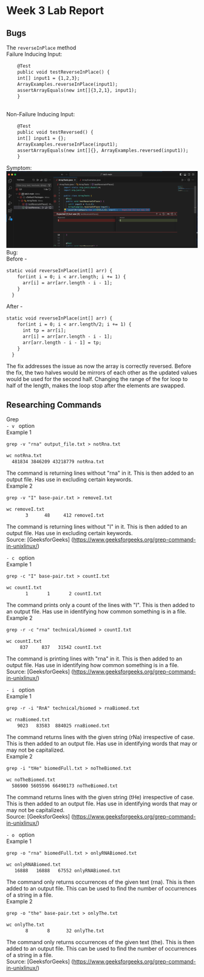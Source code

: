 # Week 3 Lab Report
## Bugs
The ```reverseInPlace``` method <br>
Failure Inducing Input: 
```
    @Test 
	public void testReverseInPlace() {
    int[] input1 = {1,2,3};
    ArrayExamples.reverseInPlace(input1);
    assertArrayEquals(new int[]{3,2,1}, input1);
	}
```
<br>
Non-Failure Inducing Input: 

```
    @Test 
	public void testReversed() {
    int[] input1 = {};
    ArrayExamples.reverseInPlace(input1);
    assertArrayEquals(new int[]{}, ArrayExamples.reversed(input1));
	}
 ```
Symptom: 
![Image](TestFailAndPass.png)
<br>
Bug: <br>
Before - <br>

```
static void reverseInPlace(int[] arr) { 
    for(int i = 0; i < arr.length; i += 1) { 
      arr[i] = arr[arr.length - i - 1]; 
    }
  }
```

After - <br>
```
static void reverseInPlace(int[] arr) {
    for(int i = 0; i < arr.length/2; i += 1) {
      int tp = arr[i];
      arr[i] = arr[arr.length - i - 1];
      arr[arr.length - i - 1] = tp;
    }
  }
```
The fix addresses the issue as now the array is correctly reversed. Before the fix, the two halves would be mirrors of each other 
as the updated values would be used for the second half. Changing the range of the for loop to half of the length, makes the loop stop after
the elements are swapped. <br>

## Researching Commands
Grep <br>
 ```- v ``` option <br>
Example 1 <br>
```
grep -v "rna" output_file.txt > notRna.txt
```
```
wc notRna.txt 
  481834 3846209 43218779 notRna.txt
```
The command is returning lines without "rna" in it. This is then added to an output file. Has use in excluding certain keywords. <br>
Example 2 <br>
```
grep -v "I" base-pair.txt > removeI.txt
```
```
wc removeI.txt 
       3      48     412 removeI.txt
```
The command is returning lines without "I" in it. This is then added to an output file. Has use in excluding certain keywords. <br>
Source: [GeeksforGeeks] (https://www.geeksforgeeks.org/grep-command-in-unixlinux/) <br>

 ```- c ``` option <br>
Example 1 <br>
```
grep -c "I" base-pair.txt > countI.txt
```
```
wc countI.txt 
       1       1       2 countI.txt
```
The command prints only a count of the lines with "I". This is then added to an output file. Has use in identifying how common something is in a file. <br>
Example 2 <br>
```
grep -r -c "rna" technical/biomed > countI.txt
```
```
wc countI.txt                                 
     837     837   31542 countI.txt
```
The command is printing lines with "rna" in it. This is then added to an output file. Has use in identifying how common something is in a file. <br>
Source: [GeeksforGeeks] (https://www.geeksforgeeks.org/grep-command-in-unixlinux/)

```- i ``` option <br>
Example 1 <br>
```
grep -r -i "RnA" technical/biomed > rnaBiomed.txt
```
```
wc rnaBiomed.txt 
    9023   83583  884025 rnaBiomed.txt
```
The command returns lines with the given string (rNa) irrespective of case. This is then added to an output file. Has use in identifying words that may or may not be capitalized. <br>
Example 2 <br>
```
grep -i "tHe" biomedFull.txt > noTheBiomed.txt
```
```
wc noTheBiomed.txt 
  586900 5605596 66490173 noTheBiomed.txt
```
The command returns lines with the given string (tHe) irrespective of case. This is then added to an output file. Has use in identifying words that may or may not be capitalized. <br>
Source: [GeeksforGeeks] (https://www.geeksforgeeks.org/grep-command-in-unixlinux/)

```- o ``` option <br>
Example 1 <br>
```
grep -o "rna" biomedFull.txt > onlyRNABiomed.txt
```
```
wc onlyRNABiomed.txt                            
   16888   16888   67552 onlyRNABiomed.txt
```
The command only returns occurrences of the given text (rna). This is then added to an output file. This can be used to find the number of occurrences of a string in a file. <br>
Example 2 <br>
```
grep -o "the" base-pair.txt > onlyThe.txt
```
```
wc onlyThe.txt 
       8       8      32 onlyThe.txt
```
The command only returns occurrences of the given text (the). This is then added to an output file. This can be used to find the number of occurrences of a string in a file. <br>
Source: [GeeksforGeeks] (https://www.geeksforgeeks.org/grep-command-in-unixlinux/)
